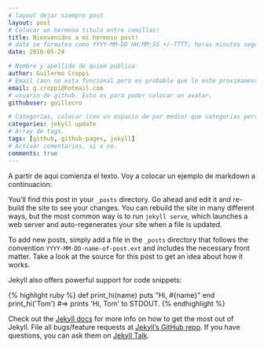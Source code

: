 ```yaml
---
# layout dejar siempre post
layout: post
# Colocar un hermoso titulo entre comillas! 
title: Bienvenidos a mi hermoso post!
# date se formatea como YYYY-MM-DD HH:MM:SS +/-TTTT; horas minutos segundos y timezone offset son opcionales., minutes, seconds, and timezone offset are optional.
date: 2016-05-24

# Nombre y apellido de quien publica
author: Guilermo Croppi
# Email (aun no esta funcional pero es probable que lo este proximamente)
email: g.croppi@hotmail.com
# usuario de github. Esto es para poder colocar un avatar.
githubuser: guillecro

# Categorias, colocar (con un espacio de por medio) que categorias pertenece el post, es preferible que sea en minuscula.
categories: jekyll update
# Array de tags.
tags: [github, github-pages, jekyll]
# Activar comentarios, si o no.
comments: true
---
```


A partir de aqui comienza el texto. Voy a colocar un ejemplo de markdown a
continuacion: 

You’ll find this post in your `_posts` directory. Go ahead and
edit it and re-build the site to see your changes. You can rebuild the site in
many different ways, but the most common way is to run `jekyll serve`, which
launches a web server and auto-regenerates your site when a file is updated.

To add new posts, simply add a file in the `_posts` directory that follows the convention `YYYY-MM-DD-name-of-post.ext` and includes the necessary front matter. Take a look at the source for this post to get an idea about how it works.

Jekyll also offers powerful support for code snippets:

{% highlight ruby %}
def print_hi(name)
  puts "Hi, #{name}"
end
print_hi('Tom')
#=> prints 'Hi, Tom' to STDOUT.
{% endhighlight %}

Check out the [Jekyll docs][jekyll-docs] for more info on how to get the most out of Jekyll. File all bugs/feature requests at [Jekyll’s GitHub repo][jekyll-gh]. If you have questions, you can ask them on [Jekyll Talk][jekyll-talk].

[jekyll-docs]: http://jekyllrb.com/docs/home
[jekyll-gh]:   https://github.com/jekyll/jekyll
[jekyll-talk]: https://talk.jekyllrb.com/
